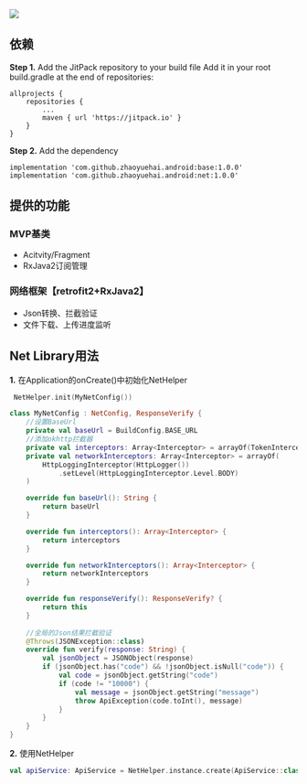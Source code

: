 <a target="_blank"><img src="https://img.shields.io/badge/API-16+-green.svg"></a>
## 依赖
**Step 1.** Add the JitPack repository to your build file
Add it in your root build.gradle at the end of repositories:
```
allprojects {
	repositories {
		...
		maven { url 'https://jitpack.io' }
	}
}
```
**Step 2.** Add the dependency
```
implementation 'com.github.zhaoyuehai.android:base:1.0.0'
implementation 'com.github.zhaoyuehai.android:net:1.0.0'
```
## 提供的功能
### MVP基类
* Acitvity/Fragment
* RxJava2订阅管理  
### 网络框架【retrofit2+RxJava2】
* Json转换、拦截验证
* 文件下载、上传进度监听
## Net Library用法
**1.** 在Application的onCreate()中初始化NetHelper
```kotlin
 NetHelper.init(MyNetConfig())
```

```kotlin
class MyNetConfig : NetConfig, ResponseVerify {
    //设置BaseUrl  
    private val baseUrl = BuildConfig.BASE_URL
    //添加okhttp拦截器
    private val interceptors: Array<Interceptor> = arrayOf(TokenInterceptor())
    private val networkInterceptors: Array<Interceptor> = arrayOf(
        HttpLoggingInterceptor(HttpLogger())
            .setLevel(HttpLoggingInterceptor.Level.BODY)
    )

    override fun baseUrl(): String {
        return baseUrl
    }

    override fun interceptors(): Array<Interceptor> {
        return interceptors
    }

    override fun networkInterceptors(): Array<Interceptor> {
        return networkInterceptors
    }

    override fun responseVerify(): ResponseVerify? {
        return this
    }
    
    //全局的Json结果拦截验证
    @Throws(JSONException::class)
    override fun verify(response: String) {
        val jsonObject = JSONObject(response)
        if (jsonObject.has("code") && !jsonObject.isNull("code")) {
            val code = jsonObject.getString("code")
            if (code != "10000") {
                val message = jsonObject.getString("message")
                throw ApiException(code.toInt(), message)
            }
        }
    }
}
```
**2.** 使用NetHelper

```kotlin
val apiService: ApiService = NetHelper.instance.create(ApiService::class.java)
```

  
